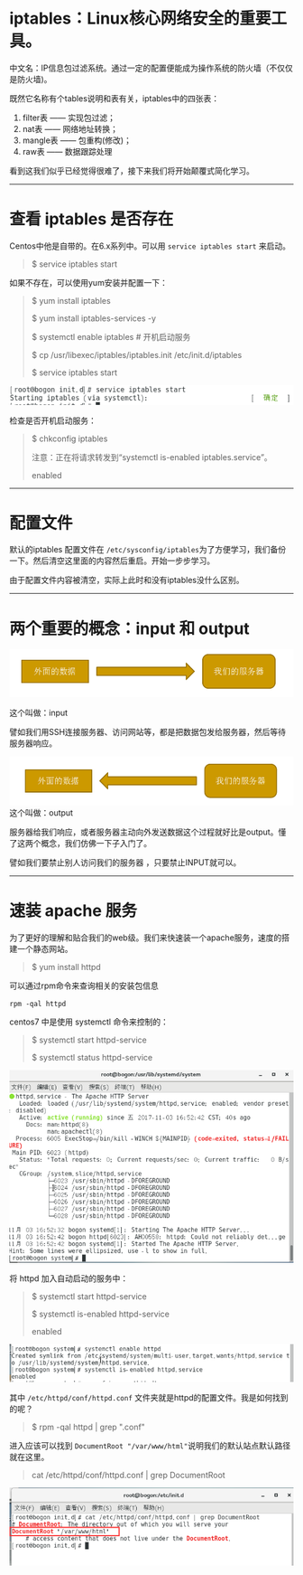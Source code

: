 # iptables：Linux核心网络安全的重要工具。

中文名：IP信息包过滤系统。通过一定的配置便能成为操作系统的防火墙（不仅仅是防火墙\)。

既然它名称有个tables说明和表有关，iptables中的四张表：

1. filter表 —— 实现包过滤；
2. nat表 —— 网络地址转换；
3. mangle表 —— 包重构\(修改\)；
4. raw表 —— 数据跟踪处理

看到这我们似乎已经觉得很难了，接下来我们将开始颠覆式简化学习。

---

# 查看 iptables 是否存在

Centos中他是自带的。在6.x系列中。可以用 `service iptables start` 来启动。

> $ service iptables start

如果不存在，可以使用yum安装并配置一下：

> $ yum install iptables
>
> $ yum install iptables-services -y
>
> $ systemctl enable iptables    \# 开机启动服务
>
> $ cp /usr/libexec/iptables/iptables.init /etc/init.d/iptables
>
> $ service iptables start

![](/assets/0ed9d991-ec0d-41eb-8a6e-f19cf4655cb7import.png)

检查是否开机启动服务：

> $ chkconfig iptables
>
> 注意：正在将请求转发到“systemctl is-enabled iptables.service”。
>
> enabled

---

# 配置文件

默认的iptables 配置文件在 `/etc/sysconfig/iptables`为了方便学习，我们备份一下。然后清空这里面的内容然后重启。开始一步步学习。

由于配置文件内容被清空，实际上此时和没有iptables没什么区别。

---

# 两个重要的概念：input 和 output

![](/assets/05f4f25a-de27-4f27-ba36-7dd21c833e8fimport.png)

这个叫做：input

譬如我们用SSH连接服务器、访问网站等，都是把数据包发给服务器，然后等待服务器响应。

![](/assets/9d4a564f-0d2e-484a-bf2f-3bee2393d709import.png)这个叫做：output

服务器给我们响应，或者服务器主动向外发送数据这个过程就好比是output。懂了这两个概念，我们仿佛一下子入门了。

譬如我们要禁止别人访问我们的服务器 ，只要禁止INPUT就可以。

---

# 速装 apache 服务

为了更好的理解和贴合我们的web级。我们来快速装一个apache服务，速度的搭建一个静态网站。

> $ yum install httpd

可以通过rpm命令来查询相关的安装包信息

```
rpm -qal httpd
```

centos7 中是使用 systemctl 命令来控制的：

> $ systemctl start httpd-service
>
> $ systemctl status httpd-service

![](/assets/b22699b9-f3b8-4328-b162-231f40480273import.png)

将 httpd 加入自动启动的服务中：

> $ systemctl start httpd-service
>
> $ systemctl is-enabled httpd-service
>
> enabled

![](/assets/43c7a4e3-00c4-4251-af4e-83786632e76fimport.png)

其中 `/etc/httpd/conf/httpd.conf`  文件夹就是httpd的配置文件。我是如何找到的呢？

> $ rpm -qal httpd \| grep ".conf"

进入应该可以找到 `DocumentRoot "/var/www/html"`说明我们的默认站点默认路径就在这里。

> cat /etc/httpd/conf/httpd.conf \| grep DocumentRoot

![](/assets/7088f7ce-329c-4f2c-a600-0c4e9c070a8bimport.png)

